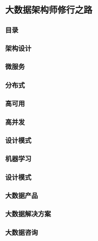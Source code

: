 # 大数据架构师修行之路

## 目录


## 架构设计

## 微服务

## 分布式

## 高可用

## 高并发

## 设计模式

## 机器学习

## 设计模式

## 大数据产品

## 大数据解决方案

## 大数据咨询

